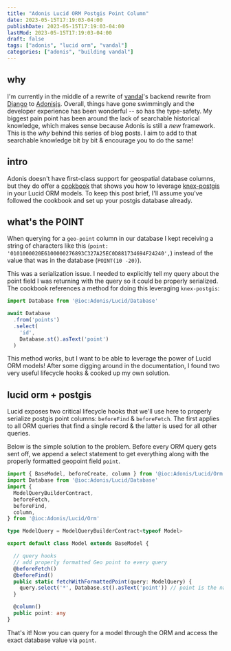 ```yaml
---
title: "Adonis Lucid ORM Postgis Point Column"
date: 2023-05-15T17:19:03-04:00
publishDate: 2023-05-15T17:19:03-04:00
lastMod: 2023-05-15T17:19:03-04:00
draft: false
tags: ["adonis", "lucid orm", "vandal"]
categories: ["adonis", "building vandal"]
---
```


## why

I'm currently in the middle of a rewrite of [vandal](https://www.vandal.app)'s backend rewrite from [Django](https://www.djangoproject.com/) to [Adonisjs](https://adonisjs.com/). Overall, things have gone swimmingly and the developer experience has been wonderful -- so has the type-safety. My biggest pain point has been around the lack of searchable historical knowledge, which makes sense because Adonis is still a _new_ framework. This is the _why_ behind this series of blog posts. I aim to add to that searchable knowledge bit by bit & encourage you to do the same!

## intro

Adonis doesn't have first-class support for geospatial database columns, but they do offer a [cookbook](https://docs.adonisjs.com/cookbooks/using-knex-postgis-with-lucid#document) that shows you how to leverage [knex-postgis](https://github.com/jfgodoy/knex-postgis) in your Lucid ORM models. To keep this post brief, I'll assume you've followed the cookbook and set up your postgis database already.

## what's the POINT

When querying for a `geo-point` column in our database I kept receiving a string of characters like this (`point: '0101000020E6100000276893C327A25EC0D881734694F24240',`) instead of the value that was in the database (`POINT(10 -20)`).

This was a serialization issue. I needed to explicitly tell my query about the point field I was returning with the query so it could be properly serialized. The cookbook references a method for doing this leveraging `knex-postgis`:

```typescript
import Database from '@ioc:Adonis/Lucid/Database'

await Database
  .from('points')
  .select(
    'id',
    Database.st().asText('point')
  )
```

This method works, but I want to be able to leverage the power of Lucid ORM models! After some digging around in the documentation, I found two very useful lifecycle hooks & cooked up my own solution.

## lucid orm + postgis

Lucid exposes two critical lifecycle hooks that we'll use here to properly serialize postgis point columns: `beforeFind` & `beforeFetch`. The first applies to all ORM queries that find a single record & the latter is used for all other queries.

Below is the simple solution to the problem. Before every ORM query gets sent off, we append a select statement to get everything along with the properly formatted geopoint field `point`.

```typescript
import { BaseModel, beforeCreate, column } from '@ioc:Adonis/Lucid/Orm'
import Database from '@ioc:Adonis/Lucid/Database'
import {
  ModelQueryBuilderContract,
  beforeFetch,
  beforeFind,
  column,
} from '@ioc:Adonis/Lucid/Orm'

type ModelQuery = ModelQueryBuilderContract<typeof Model>

export default class Model extends BaseModel {

  // query hooks
  // add properly formatted Geo point to every query
  @beforeFetch()
  @beforeFind()
  public static fetchWithFormattedPoint(query: ModelQuery) {
    query.select('*', Database.st().asText('point')) // point is the name of the geo-point column
  }

  @column()
  public point: any
}

```

That's it! Now you can query for a model through the ORM and access the exact database value via `point`.
